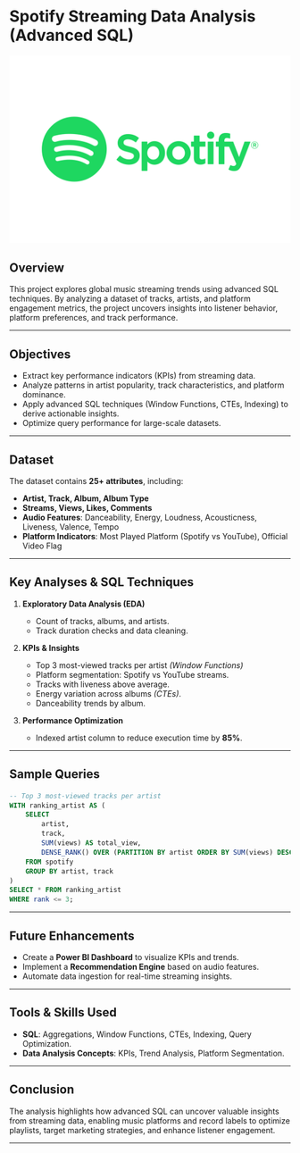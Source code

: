 # **Spotify Streaming Data Analysis (Advanced SQL)**
![](https://github.com/adarshraj18/Spotify_Streaming_analysis/blob/main/Spotify-Logo.wine.png)

## **Overview**

This project explores global music streaming trends using advanced SQL techniques. By analyzing a dataset of tracks, artists, and platform engagement metrics, the project uncovers insights into listener behavior, platform preferences, and track performance.

---

## **Objectives**

* Extract key performance indicators (KPIs) from streaming data.
* Analyze patterns in artist popularity, track characteristics, and platform dominance.
* Apply advanced SQL techniques (Window Functions, CTEs, Indexing) to derive actionable insights.
* Optimize query performance for large-scale datasets.

---

## **Dataset**

The dataset contains **25+ attributes**, including:

* **Artist, Track, Album, Album Type**
* **Streams, Views, Likes, Comments**
* **Audio Features**: Danceability, Energy, Loudness, Acousticness, Liveness, Valence, Tempo
* **Platform Indicators**: Most Played Platform (Spotify vs YouTube), Official Video Flag

---

## **Key Analyses & SQL Techniques**

1. **Exploratory Data Analysis (EDA)**

   * Count of tracks, albums, and artists.
   * Track duration checks and data cleaning.

2. **KPIs & Insights**

   * Top 3 most-viewed tracks per artist *(Window Functions)*
   * Platform segmentation: Spotify vs YouTube streams.
   * Tracks with liveness above average.
   * Energy variation across albums *(CTEs)*.
   * Danceability trends by album.

3. **Performance Optimization**

   * Indexed artist column to reduce execution time by **85%**.

---

## **Sample Queries**

```sql
-- Top 3 most-viewed tracks per artist
WITH ranking_artist AS (
    SELECT
        artist,
        track,
        SUM(views) AS total_view,
        DENSE_RANK() OVER (PARTITION BY artist ORDER BY SUM(views) DESC) AS rank
    FROM spotify
    GROUP BY artist, track
)
SELECT * FROM ranking_artist
WHERE rank <= 3;
```

---

## **Future Enhancements**

* Create a **Power BI Dashboard** to visualize KPIs and trends.
* Implement a **Recommendation Engine** based on audio features.
* Automate data ingestion for real-time streaming insights.

---

## **Tools & Skills Used**

* **SQL**: Aggregations, Window Functions, CTEs, Indexing, Query Optimization.
* **Data Analysis Concepts**: KPIs, Trend Analysis, Platform Segmentation.

---

## **Conclusion**

The analysis highlights how advanced SQL can uncover valuable insights from streaming data, enabling music platforms and record labels to optimize playlists, target marketing strategies, and enhance listener engagement.

---

